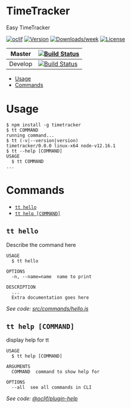 TimeTracker
===========

Easy TimeTracker

[![oclif](https://img.shields.io/badge/cli-oclif-brightgreen.svg)](https://oclif.io)
[![Version](https://img.shields.io/npm/v/timetracker.svg)](https://npmjs.org/package/timetracker)
[![Downloads/week](https://img.shields.io/npm/dw/timetracker.svg)](https://npmjs.org/package/timetracker)
[![License](https://img.shields.io/npm/l/timetracker.svg)](https://github.com/efremropelato/timetracker/blob/master/package.json)

| Master  | [![Build Status](https://travis-ci.com/efremropelato/timetracker.svg?branch=master)](https://travis-ci.com/efremropelato/timetracker) |
| ------- | ------------------------------------------------------------ |
| Develop | [![Build Status](https://travis-ci.com/efremropelato/timetracker.svg?branch=develop)](https://travis-ci.com/efremropelato/timetracker) |

<!-- toc -->

* [Usage](#usage)
* [Commands](#commands)
<!-- tocstop -->
# Usage
<!-- usage -->
```sh-session
$ npm install -g timetracker
$ tt COMMAND
running command...
$ tt (-v|--version|version)
timetracker/0.0.0 linux-x64 node-v12.16.1
$ tt --help [COMMAND]
USAGE
  $ tt COMMAND
...
```
<!-- usagestop -->
# Commands
<!-- commands -->
* [`tt hello`](#tt-hello)
* [`tt help [COMMAND]`](#tt-help-command)

## `tt hello`

Describe the command here

```
USAGE
  $ tt hello

OPTIONS
  -n, --name=name  name to print

DESCRIPTION
  ...
  Extra documentation goes here
```

_See code: [src/commands/hello.js](https://github.com/efremropelato/timetracker/blob/v0.0.0/src/commands/hello.js)_

## `tt help [COMMAND]`

display help for tt

```
USAGE
  $ tt help [COMMAND]

ARGUMENTS
  COMMAND  command to show help for

OPTIONS
  --all  see all commands in CLI
```

_See code: [@oclif/plugin-help](https://github.com/oclif/plugin-help/blob/v2.2.3/src/commands/help.ts)_
<!-- commandsstop -->
